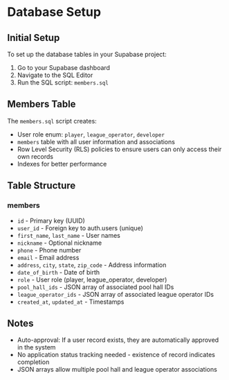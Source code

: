 # Database Setup

## Initial Setup

To set up the database tables in your Supabase project:

1. Go to your Supabase dashboard
2. Navigate to the SQL Editor
3. Run the SQL script: `members.sql`

## Members Table

The `members.sql` script creates:
- User role enum: `player`, `league_operator`, `developer`
- `members` table with all user information and associations
- Row Level Security (RLS) policies to ensure users can only access their own records
- Indexes for better performance

## Table Structure

### members
- `id` - Primary key (UUID)
- `user_id` - Foreign key to auth.users (unique)
- `first_name`, `last_name` - User names
- `nickname` - Optional nickname
- `phone` - Phone number
- `email` - Email address
- `address`, `city`, `state`, `zip_code` - Address information
- `date_of_birth` - Date of birth
- `role` - User role (player, league_operator, developer)
- `pool_hall_ids` - JSON array of associated pool hall IDs
- `league_operator_ids` - JSON array of associated league operator IDs
- `created_at`, `updated_at` - Timestamps

## Notes

- Auto-approval: If a user record exists, they are automatically approved in the system
- No application status tracking needed - existence of record indicates completion
- JSON arrays allow multiple pool hall and league operator associations